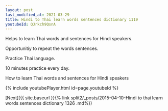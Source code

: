 ```yaml
---
layout: post
last_modified_at: 2021-03-29
title: Hindi to Thai learn words sentences dictionary 1119 
youtubeId: QJrkch9QsnA
---
```

 
 
Helps to learn Thai words and sentences for Hindi speakers.

Opportunitiy to repeat the words sentences. 

Practice Thai language. 
 
10 minutes practice every day. 
 
How to learn Thai words and sentences for Hindi speakers 
 
{% include youtubePlayer.html id=page.youtubeId %}
 
 
[Next]({{ site.baseurl }}{% link  split2/_posts/2015-04-10-Hindi to thai learn words sentences dictionary 1326 .md%})
 
